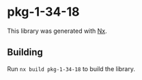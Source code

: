 # pkg-1-34-18

This library was generated with [Nx](https://nx.dev).

## Building

Run `nx build pkg-1-34-18` to build the library.

